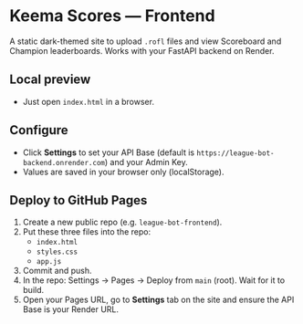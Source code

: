 
# Keema Scores — Frontend

A static dark-themed site to upload `.rofl` files and view Scoreboard and Champion leaderboards.
Works with your FastAPI backend on Render.

## Local preview
- Just open `index.html` in a browser.

## Configure
- Click **Settings** to set your API Base (default is `https://league-bot-backend.onrender.com`) and your Admin Key.
- Values are saved in your browser only (localStorage).

## Deploy to GitHub Pages
1. Create a new public repo (e.g. `league-bot-frontend`).
2. Put these three files into the repo:
   - `index.html`
   - `styles.css`
   - `app.js`
3. Commit and push.
4. In the repo: Settings → Pages → Deploy from `main` (root). Wait for it to build.
5. Open your Pages URL, go to **Settings** tab on the site and ensure the API Base is your Render URL.
